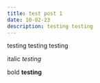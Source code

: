 ```yaml
---
title: test post 1
date: 10-02-23
description: testing testing
---
```


testing testing testing

italic <i>testing</i>

bold <b>testing</b>
